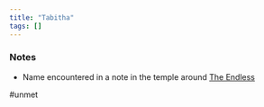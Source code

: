 ```yaml
---
title: "Tabitha"
tags: []
---
```


### Notes

- Name encountered in a note in the temple around [The Endless](content/Objects/The%20Endless.md)

#unmet 